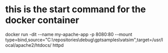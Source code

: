 # this is the start command for the docker container
docker run -dit --name my-apache-app -p 8080:80 --mount type=bind,source="C:\repositories\debug\gptsamples\vatsim",target=/usr/local/apache2/htdocs/ httpd